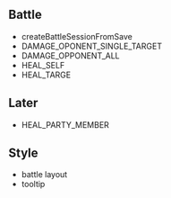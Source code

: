 ## Battle

- createBattleSessionFromSave
- DAMAGE_OPONENT_SINGLE_TARGET
- DAMAGE_OPPONENT_ALL
- HEAL_SELF
- HEAL_TARGE

## Later

- HEAL_PARTY_MEMBER

## Style

- battle layout
- tooltip
